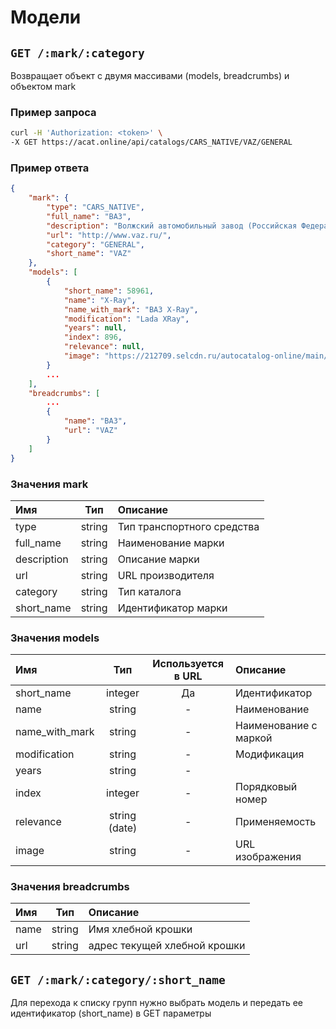 # Модели

## `GET /:mark/:category`

Возвращает объект с двумя массивами (models, breadcrumbs) и объектом mark

### Пример запроса

```bash
curl -H 'Authorization: <token>' \
-X GET https://acat.online/api/catalogs/CARS_NATIVE/VAZ/GENERAL
```

### Пример ответа

```json
{
    "mark": {
        "type": "CARS_NATIVE",
        "full_name": "ВАЗ",
        "description": "Волжский автомобильный завод (Российская Федерация, г.Тольятти)",
        "url": "http://www.vaz.ru/",
        "category": "GENERAL",
        "short_name": "VAZ"
    },
    "models": [
        {
            "short_name": 58961,
            "name": "X-Ray",
            "name_with_mark": "ВАЗ X-Ray",
            "modification": "Lada XRay",
            "years": null,
            "index": 896,
            "relevance": null,
            "image": "https://212709.selcdn.ru/autocatalog-online/main/models/58961.jpg"
        }
        ...
    ],
    "breadcrumbs": [
        ...
        {
            "name": "ВАЗ",
            "url": "VAZ"
        }
    ]
}
```

### Значения mark

| Имя | Тип | Описание |
| :---- | :------: | :--------------- |
| type | string | Тип транспортного средства |
| full_name | string | Наименование марки |
| description | string | Описание марки |
| url | string | URL производителя |
| category | string | Тип каталога |
| short_name | string | Идентификатор марки |

### Значения models

| Имя | Тип | Используется в URL | Описание |
| :---- | :------: | :------: | :--------------- |
| short_name | integer | Да | Идентификатор |
| name | string | - | Наименование |
| name_with_mark | string | - | Наименование с маркой |
| modification | string | - | Модификация |
| years | string | - |  |
| index | integer | - | Порядковый номер |
| relevance | string (date) | - | Применяемость |
| image | string | - | URL изображения |

### Значения breadcrumbs

| Имя | Тип | Описание |
| :---- | :------: | :--------------- |
| name | string | Имя хлебной крошки |
| url | string | адрес текущей хлебной крошки |


## `GET /:mark/:category/:short_name`

Для перехода к списку групп нужно выбрать модель и передать ее идентификатор (short_name) в GET параметры